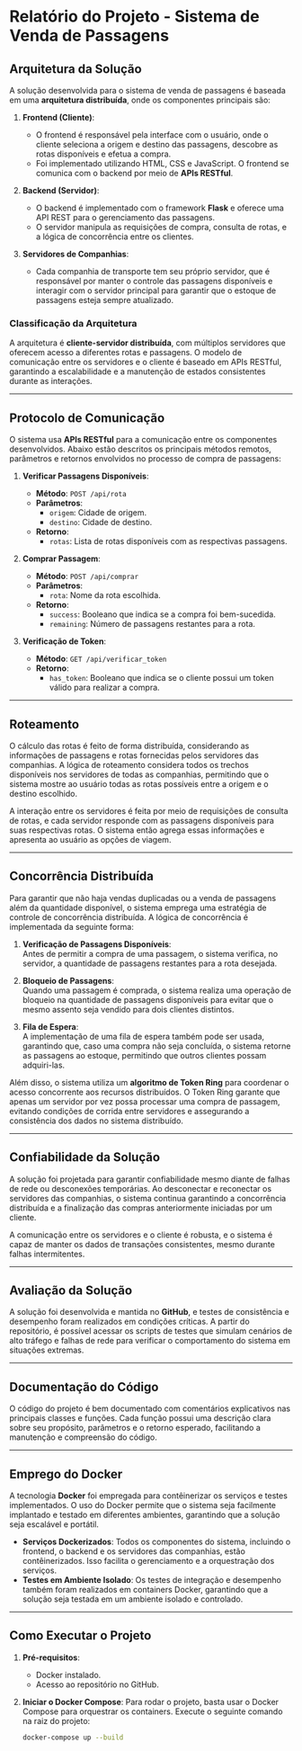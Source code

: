 # Relatório do Projeto - Sistema de Venda de Passagens

## Arquitetura da Solução

A solução desenvolvida para o sistema de venda de passagens é baseada em uma **arquitetura distribuída**, onde os componentes principais são:

1. **Frontend (Cliente)**:
   - O frontend é responsável pela interface com o usuário, onde o cliente seleciona a origem e destino das passagens, descobre as rotas disponíveis e efetua a compra.
   - Foi implementado utilizando HTML, CSS e JavaScript. O frontend se comunica com o backend por meio de **APIs RESTful**.

2. **Backend (Servidor)**:
   - O backend é implementado com o framework **Flask** e oferece uma API REST para o gerenciamento das passagens.
   - O servidor manipula as requisições de compra, consulta de rotas, e a lógica de concorrência entre os clientes.

3. **Servidores de Companhias**:
   - Cada companhia de transporte tem seu próprio servidor, que é responsável por manter o controle das passagens disponíveis e interagir com o servidor principal para garantir que o estoque de passagens esteja sempre atualizado.

### Classificação da Arquitetura

A arquitetura é **cliente-servidor distribuída**, com múltiplos servidores que oferecem acesso a diferentes rotas e passagens. O modelo de comunicação entre os servidores e o cliente é baseado em APIs RESTful, garantindo a escalabilidade e a manutenção de estados consistentes durante as interações.

---

## Protocolo de Comunicação

O sistema usa **APIs RESTful** para a comunicação entre os componentes desenvolvidos. Abaixo estão descritos os principais métodos remotos, parâmetros e retornos envolvidos no processo de compra de passagens:

1. **Verificar Passagens Disponíveis**:
   - **Método**: `POST /api/rota`
   - **Parâmetros**:
     - `origem`: Cidade de origem.
     - `destino`: Cidade de destino.
   - **Retorno**:
     - `rotas`: Lista de rotas disponíveis com as respectivas passagens.

2. **Comprar Passagem**:
   - **Método**: `POST /api/comprar`
   - **Parâmetros**:
     - `rota`: Nome da rota escolhida.
   - **Retorno**:
     - `success`: Booleano que indica se a compra foi bem-sucedida.
     - `remaining`: Número de passagens restantes para a rota.

3. **Verificação de Token**:
   - **Método**: `GET /api/verificar_token`
   - **Retorno**:
     - `has_token`: Booleano que indica se o cliente possui um token válido para realizar a compra.

---

## Roteamento

O cálculo das rotas é feito de forma distribuída, considerando as informações de passagens e rotas fornecidas pelos servidores das companhias. A lógica de roteamento considera todos os trechos disponíveis nos servidores de todas as companhias, permitindo que o sistema mostre ao usuário todas as rotas possíveis entre a origem e o destino escolhido.

A interação entre os servidores é feita por meio de requisições de consulta de rotas, e cada servidor responde com as passagens disponíveis para suas respectivas rotas. O sistema então agrega essas informações e apresenta ao usuário as opções de viagem.

---

## Concorrência Distribuída

Para garantir que não haja vendas duplicadas ou a venda de passagens além da quantidade disponível, o sistema emprega uma estratégia de controle de concorrência distribuída. A lógica de concorrência é implementada da seguinte forma:

1. **Verificação de Passagens Disponíveis**:  
   Antes de permitir a compra de uma passagem, o sistema verifica, no servidor, a quantidade de passagens restantes para a rota desejada.

2. **Bloqueio de Passagens**:  
   Quando uma passagem é comprada, o sistema realiza uma operação de bloqueio na quantidade de passagens disponíveis para evitar que o mesmo assento seja vendido para dois clientes distintos.

3. **Fila de Espera**:  
   A implementação de uma fila de espera também pode ser usada, garantindo que, caso uma compra não seja concluída, o sistema retorne as passagens ao estoque, permitindo que outros clientes possam adquiri-las.

Além disso, o sistema utiliza um **algoritmo de Token Ring** para coordenar o acesso concorrente aos recursos distribuídos. O Token Ring garante que apenas um servidor por vez possa processar uma compra de passagem, evitando condições de corrida entre servidores e assegurando a consistência dos dados no sistema distribuído.

---

## Confiabilidade da Solução

A solução foi projetada para garantir confiabilidade mesmo diante de falhas de rede ou desconexões temporárias. Ao desconectar e reconectar os servidores das companhias, o sistema continua garantindo a concorrência distribuída e a finalização das compras anteriormente iniciadas por um cliente.

A comunicação entre os servidores e o cliente é robusta, e o sistema é capaz de manter os dados de transações consistentes, mesmo durante falhas intermitentes.

---

## Avaliação da Solução

A solução foi desenvolvida e mantida no **GitHub**, e testes de consistência e desempenho foram realizados em condições críticas. A partir do repositório, é possível acessar os scripts de testes que simulam cenários de alto tráfego e falhas de rede para verificar o comportamento do sistema em situações extremas.

---

## Documentação do Código

O código do projeto é bem documentado com comentários explicativos nas principais classes e funções. Cada função possui uma descrição clara sobre seu propósito, parâmetros e o retorno esperado, facilitando a manutenção e compreensão do código.

---

## Emprego do Docker

A tecnologia **Docker** foi empregada para contêinerizar os serviços e testes implementados. O uso do Docker permite que o sistema seja facilmente implantado e testado em diferentes ambientes, garantindo que a solução seja escalável e portátil.

- **Serviços Dockerizados**: Todos os componentes do sistema, incluindo o frontend, o backend e os servidores das companhias, estão contêinerizados. Isso facilita o gerenciamento e a orquestração dos serviços.
- **Testes em Ambiente Isolado**: Os testes de integração e desempenho também foram realizados em containers Docker, garantindo que a solução seja testada em um ambiente isolado e controlado.

---

## Como Executar o Projeto

1. **Pré-requisitos**:
   - Docker instalado.
   - Acesso ao repositório no GitHub.

2. **Iniciar o Docker Compose**:
   Para rodar o projeto, basta usar o Docker Compose para orquestrar os containers. Execute o seguinte comando na raiz do projeto:

   ```bash
   docker-compose up --build
